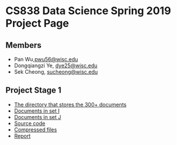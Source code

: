 # CS838 Data Science Spring 2019 Project Page

## Members
- Pan Wu,pwu56@wisc.edu
- Dongqiangzi Ye, dye25@wisc.edu
- Sek Cheong, sucheong@wisc.edu

## Project Stage 1
 - [The directory that stores the 300+ documents](https://github.com/sekcheong/cs838_2019/tree/master/stage_1/data/txt)
 - [Documents in set I](https://github.com/sekcheong/cs838_2019/tree/master/stage_1/data/I)
 - [Documents in set J](https://github.com/sekcheong/cs838_2019/tree/master/stage_1/data/J)
 - [Source code](https://github.com/sekcheong/cs838_2019/tree/master/stage_1/src)
 - [Compressed files](https://github.com/sekcheong/cs838_2019/blob/master/stage_1/stage1.zip)
 - [Report](https://github.com/sekcheong/cs838_2019/blob/master/stage_1/report.pdf) 
